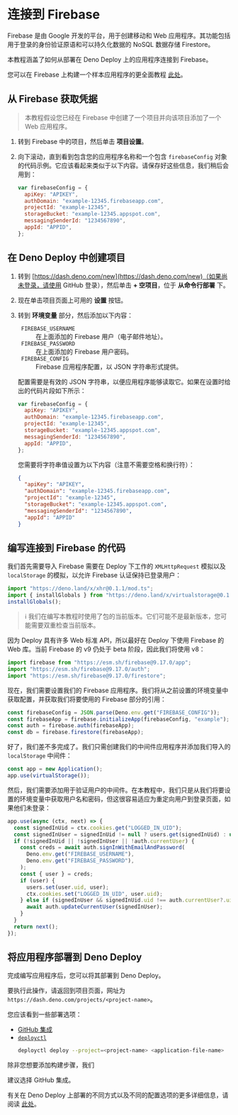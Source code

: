 # 连接到 Firebase

Firebase 是由 Google 开发的平台，用于创建移动和 Web
应用程序。其功能包括用于登录的身份验证原语和可以持久化数据的 NoSQL 数据存储
Firestore。

本教程涵盖了如何从部署在 Deno Deploy 上的应用程序连接到 Firebase。

您可以在 Firebase 上构建一个样本应用程序的更全面教程
[此处](../tutorials/tutorial-firebase)。

## 从 Firebase 获取凭据

> 本教程假设您已经在 Firebase 中创建了一个项目并向该项目添加了一个 Web
> 应用程序。

1. 转到 Firebase 中的项目，然后单击 **项目设置**。
2. 向下滚动，直到看到包含您的应用程序名称和一个包含 `firebaseConfig`
   对象的代码示例。它应该看起来类似于以下内容。请保存好这些信息，我们稍后会用到：

   ```js
   var firebaseConfig = {
     apiKey: "APIKEY",
     authDomain: "example-12345.firebaseapp.com",
     projectId: "example-12345",
     storageBucket: "example-12345.appspot.com",
     messagingSenderId: "1234567890",
     appId: "APPID",
   };
   ```

## 在 Deno Deploy 中创建项目

1. 转到
   [https://dash.deno.com/new](https://dash.deno.com/new)（如果尚未登录，请使用
   GitHub 登录），然后单击 **+ 空项目**，位于 **从命令行部署** 下。
2. 现在单击项目页面上可用的 **设置** 按钮。
3. 转到 **环境变量** 部分，然后添加以下内容：

   <dl>
    <dt> <code> FIREBASE_USERNAME </code> </dt>
    <dd> 在上面添加的 Firebase 用户（电子邮件地址）。</dd>
    <dt> <code> FIREBASE_PASSWORD </code> </dt>
    <dd> 在上面添加的 Firebase 用户密码。</dd>
    <dt> <code> FIREBASE_CONFIG </code> </dt>
    <dd> Firebase 应用程序配置，以 JSON 字符串形式提供。</dd>
   </dl>

   配置需要是有效的 JSON
   字符串，以便应用程序能够读取它。如果在设置时给出的代码片段如下所示：

   ```js
   var firebaseConfig = {
     apiKey: "APIKEY",
     authDomain: "example-12345.firebaseapp.com",
     projectId: "example-12345",
     storageBucket: "example-12345.appspot.com",
     messagingSenderId: "1234567890",
     appId: "APPID",
   };
   ```

   您需要将字符串值设置为以下内容（注意不需要空格和换行符）：

   ```json
   {
     "apiKey": "APIKEY",
     "authDomain": "example-12345.firebaseapp.com",
     "projectId": "example-12345",
     "storageBucket": "example-12345.appspot.com",
     "messagingSenderId": "1234567890",
     "appId": "APPID"
   }
   ```

## 编写连接到 Firebase 的代码

我们首先需要导入 Firebase 需要在 Deploy 下工作的 `XMLHttpRequest` 模拟以及
`localStorage` 的模拟，以允许 Firebase 认证保持已登录用户：

```js
import "https://deno.land/x/xhr@0.1.1/mod.ts";
import { installGlobals } from "https://deno.land/x/virtualstorage@0.1.0/mod.ts";
installGlobals();
```

> ℹ️
> 我们在编写本教程时使用了包的当前版本。它们可能不是最新版本，您可能需要双重检查当前版本。

因为 Deploy 具有许多 Web 标准 API，所以最好在 Deploy 下使用 Firebase 的 Web
库。当前 Firebase 的 v9 仍处于 beta 阶段，因此我们将使用 v8：

```js
import firebase from "https://esm.sh/firebase@9.17.0/app";
import "https://esm.sh/firebase@9.17.0/auth";
import "https://esm.sh/firebase@9.17.0/firestore";
```

现在，我们需要设置我们的 Firebase
应用程序。我们将从之前设置的环境变量中获取配置，并获取我们将要使用的 Firebase
部分的引用：

```js
const firebaseConfig = JSON.parse(Deno.env.get("FIREBASE_CONFIG"));
const firebaseApp = firebase.initializeApp(firebaseConfig, "example");
const auth = firebase.auth(firebaseApp);
const db = firebase.firestore(firebaseApp);
```

好了，我们差不多完成了。我们只需创建我们的中间件应用程序并添加我们导入的
`localStorage` 中间件：

```js
const app = new Application();
app.use(virtualStorage());
```

然后，我们需要添加用于验证用户的中间件。在本教程中，我们只是从我们将要设置的环境变量中获取用户名和密码，但这很容易适应为重定向用户到登录页面，如果他们未登录：

```js
app.use(async (ctx, next) => {
  const signedInUid = ctx.cookies.get("LOGGED_IN_UID");
  const signedInUser = signedInUid != null ? users.get(signedInUid) : undefined;
  if (!signedInUid || !signedInUser || !auth.currentUser) {
    const creds = await auth.signInWithEmailAndPassword(
      Deno.env.get("FIREBASE_USERNAME"),
      Deno.env.get("FIREBASE_PASSWORD"),
    );
    const { user } = creds;
    if (user) {
      users.set(user.uid, user);
      ctx.cookies.set("LOGGED_IN_UID", user.uid);
    } else if (signedInUser && signedInUid.uid !== auth.currentUser?.uid) {
      await auth.updateCurrentUser(signedInUser);
    }
  }
  return next();
});
```

## 将应用程序部署到 Deno Deploy

完成编写应用程序后，您可以将其部署到 Deno Deploy。

要执行此操作，请返回到项目页面，网址为
`https://dash.deno.com/projects/<project-name>`。

您应该看到一些部署选项：

- [GitHub 集成](ci_github)
- [`deployctl`](deployctl)
  ```sh
  deployctl deploy --project=<project-name> <application-file-name>
  ```

除非您想要添加构建步骤，我们

建议选择 GitHub 集成。

有关在 Deno Deploy 上部署的不同方式以及不同的配置选项的更多详细信息，请阅读
[此处](how-to-deploy)。

